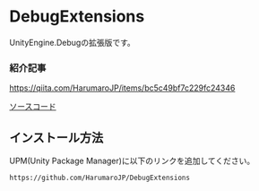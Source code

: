 # DebugExtensions
UnityEngine.Debugの拡張版です。

### 紹介記事
https://qiita.com/HarumaroJP/items/bc5c49bf7c229fc24346

[ソースコード](https://github.com/HarumaroJP/DebugExtensions/tree/src)

## インストール方法
UPM(Unity Package Manager)に以下のリンクを追加してください。
```
https://github.com/HarumaroJP/DebugExtensions
```
